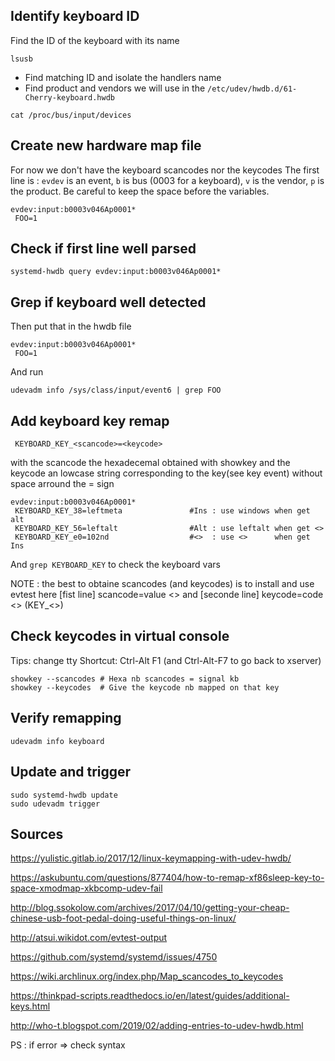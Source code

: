 ## Identify keyboard ID
Find the ID of the keyboard with its name
```
lsusb
```
- Find matching ID and isolate the handlers name
- Find product and vendors we will use in the `/etc/udev/hwdb.d/61-Cherry-keyboard.hwdb`
```
cat /proc/bus/input/devices
```

## Create new hardware map file
For now we don't have the keyboard scancodes nor the keycodes
The first line is : `evdev` is an event, `b` is bus (0003 for a keyboard), `v` is the vendor, `p` is the product.
Be careful to keep the space before the variables.
```
evdev:input:b0003v046Ap0001*
 FOO=1
```

## Check if first line well parsed
```
systemd-hwdb query evdev:input:b0003v046Ap0001*
```

## Grep if keyboard well detected
Then put that in the hwdb file
```
evdev:input:b0003v046Ap0001*
 FOO=1
```
And run
```
udevadm info /sys/class/input/event6 | grep FOO
```

## Add keyboard key remap
```
 KEYBOARD_KEY_<scancode>=<keycode> 
```
with the scancode the hexadecemal obtained with showkey
and the keycode an lowcase string corresponding to the key(see key event)
without space arround the = sign
```
evdev:input:b0003v046Ap0001*
 KEYBOARD_KEY_38=leftmeta               #Ins : use windows when get alt
 KEYBOARD_KEY_56=leftalt                #Alt : use leftalt when get <>
 KEYBOARD_KEY_e0=102nd                  #<>  : use <>      when get Ins
```
And `grep KEYBOARD_KEY` to check the keyboard vars

NOTE : the best to obtaine scancodes (and keycodes) is to install and use evtest
here [fist line] scancode=value <> and [seconde line] keycode=code <> (KEY_<>)

## Check keycodes in virtual console 
Tips: change tty
Shortcut: Ctrl-Alt F1 (and Ctrl-Alt-F7 to go back to xserver)
```
showkey --scancodes	# Hexa nb scancodes = signal kb
showkey --keycodes	# Give the keycode nb mapped on that key
```




## Verify remapping
```
udevadm info keyboard
```

## Update and trigger
```
sudo systemd-hwdb update
sudo udevadm trigger
```


## Sources
https://yulistic.gitlab.io/2017/12/linux-keymapping-with-udev-hwdb/

https://askubuntu.com/questions/877404/how-to-remap-xf86sleep-key-to-space-xmodmap-xkbcomp-udev-fail

http://blog.ssokolow.com/archives/2017/04/10/getting-your-cheap-chinese-usb-foot-pedal-doing-useful-things-on-linux/

http://atsui.wikidot.com/evtest-output

https://github.com/systemd/systemd/issues/4750

https://wiki.archlinux.org/index.php/Map_scancodes_to_keycodes

https://thinkpad-scripts.readthedocs.io/en/latest/guides/additional-keys.html

http://who-t.blogspot.com/2019/02/adding-entries-to-udev-hwdb.html

PS : if error => check syntax
